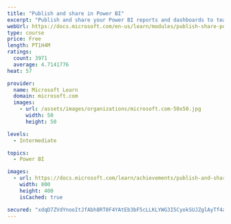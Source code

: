 ```yaml
---
title: "Publish and share in Power BI"
excerpt: "Publish and share your Power BI reports and dashboards to teammates in your organization or to everyone on the web."
webUrl: https://docs.microsoft.com/en-us/learn/modules/publish-share-power-bi/
type: course
price: Free
length: PT1H4M
ratings:
  count: 3971
  average: 4.7141776
heat: 57

provider:
  name: Microsoft Learn
  domain: microsoft.com
  images:
    - url: /assets/images/organizations/microsoft.com-50x50.jpg
      width: 50
      height: 50

levels:
  - Intermediate

topics:
  - Power BI

images:
  - url: https://docs.microsoft.com/learn/achievements/publish-and-share-with-power-bi-desktop-social.png
    width: 800
    height: 400
    isCached: true

secured: "xdqD7ZVdYnooItJfAbh8RT0F4YAtEb3bF5cLLKLYWG3I5CyokSUJZglAyTf4aGoXN1Y7e48BdYg2ZijveANZwLTvwmVPViODBRMQXxxAj9EudoVQeccv30Rin0ImFfx+L1Ws3x00qhk15RuL+KiAchl3uHh4tnqn5stYeEHSvGPWIydcee1KiEZbV6bxHjjYFiM3WQdiZSNIGZ3c4jzkLAOpxFBYTyAuxp528/KgQkBkbufwiLsyZXGICcJ3lN3S2Fu93vW73/l6QuV57kiq7GY/kUIqJ+RatEOqPQrBFjACYPef7i4WGT36P2BslCUNs+vP9M9lZvOp0vCsU/S3oMdHYMG6w5aV7XZfjS2lp9oaU8FlsY6YrqWwJst3UMbpZUoRweHa60likeMCt1YpWkoBenbN9YaxgWu6tbIR6VY=;cRHFPXyaIIwr6alf6Nr1tQ=="
---
```


